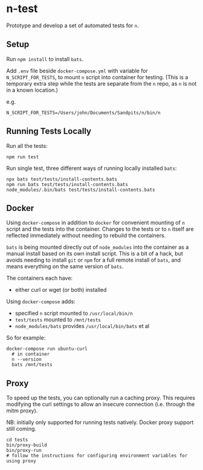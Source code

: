# n-test

Prototype and develop a set of automated tests for `n`.

## Setup

Run `npm install` to install `bats`.

Add `.env` file beside `docker-compose.yml` with variable for `N_SCRIPT_FOR_TESTS`, to mount `n` script into container for testing.
(This is a temporary extra step while the tests are separate from the `n` repo, as `n` is not in a known location.)

e.g.

    N_SCRIPT_FOR_TESTS=/Users/john/Documents/Sandpits/n/bin/n

## Running Tests Locally

Run all the tests:

    npm run test

Run single test, three different ways of running locally installed `bats`:

    npx bats test/tests/install-contents.bats
    npm run bats test/tests/install-contents.bats
    node_modules/.bin/bats test/tests/install-contents.bats

## Docker

Using `docker-compose` in addition to `docker` for convenient mounting of `n` script and the tests into the container. Changes to the tests or to `n` itself are reflected immediately without needing to rebuild the containers.

`bats` is being mounted directly out of `node_modules` into the container as a manual install based on its own install script. This is a bit of a hack, but avoids needing to install `git` or `npm` for a full remote install of `bats`, and means everything on the same version of `bats`.

The containers each have:

* either curl or wget (or both) installed

Using `docker-compose` adds:

* specified `n` script mounted to `/usr/local/bin/n`
* `test/tests` mounted to `/mnt/tests`
* `node_modules/bats` provides `/usr/local/bin/bats` et al

So for example:

    docker-compose run ubuntu-curl
      # in container
      n --version
      bats /mnt/tests

## Proxy

To speed up the tests, you can optionally run a caching proxy. This requires modifying the curl settings to allow an insecure connection (i.e. through the mitm proxy).

NB: initially only supported for running tests natively. Docker proxy support still coming.

    cd tests
    bin/proxy-build
    bin/proxy-run
    # follow the instructions for configuring environment variables for using proxy
